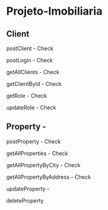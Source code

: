 # Projeto-Imobiliaria

## Client

postClient - Check

postLogin - Check

getAllClients - Check

getClientById - Check

getRole - Check

updateRole - Check

## Property -

postProperty - Check

getAllProperties - Check

getAllPropertyByCity - Check

getAllPropertyByAddress - Check

updateProperty -

deleteProperty
